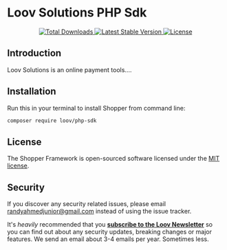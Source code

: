 # Loov Solutions PHP Sdk

<p align="center">
  <a href="https://packagist.org/packages/loov/php-sdk">
    <img src="https://img.shields.io/packagist/dt/loov/php-sdk" alt="Total Downloads">
  </a>
  <a href="https://packagist.org/packages/loov/php-sdk">
    <img src="https://img.shields.io/packagist/v/loov/php-sdk" alt="Latest Stable Version">
  </a>
  <a href="https://packagist.org/packages/loov/php-sdk">
    <img src="https://img.shields.io/packagist/l/loov/php-sdk" alt="License">
  </a>
</p>

## Introduction

Loov Solutions is an online payment tools....

## Installation

Run this in your terminal to install Shopper from command line:

``` bash
composer require loov/php-sdk
```

## License

The Shopper Framework is open-sourced software licensed under the [MIT license](https://opensource.org/licenses/MIT).

## Security

If you discover any security related issues, please email randyahmedjunior@gmail.com instead of using the issue tracker.

It's _heavily_ recommended that you **[subscribe to the Loov Newsletter](http://loov-solutions.com)** so you can find out about any security updates, breaking changes or major features.
We send an email about 3-4 emails per year. Sometimes less.